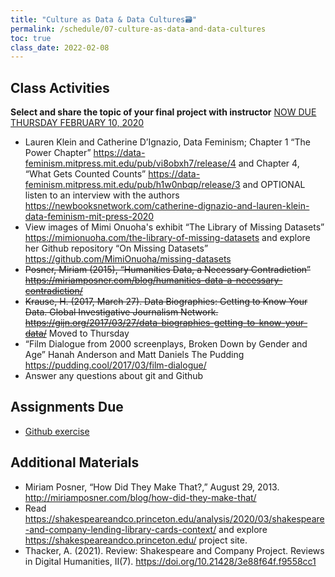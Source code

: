 ```yaml
---
title: "Culture as Data & Data Cultures🗃"
permalink: /schedule/07-culture-as-data-and-data-cultures
toc: true
class_date: 2022-02-08
---
```

## Class Activities

**Select and share the topic of your final project with instructor** 
<ins>NOW DUE THURSDAY FEBRUARY 10, 2020</ins>

- Lauren Klein and Catherine D’Ignazio, Data Feminism; Chapter 1 “The Power Chapter” <https://data-feminism.mitpress.mit.edu/pub/vi8obxh7/release/4> and Chapter 4, “What Gets Counted Counts”  <https://data-feminism.mitpress.mit.edu/pub/h1w0nbqp/release/3> and OPTIONAL listen to an interview with the authors <https://newbooksnetwork.com/catherine-dignazio-and-lauren-klein-data-feminism-mit-press-2020>
- View images of Mimi Onuoha's exhibit “The Library of Missing Datasets” <https://mimionuoha.com/the-library-of-missing-datasets> and explore her Github repository “On Missing Datasets” <https://github.com/MimiOnuoha/missing-datasets>
- ~~Posner, Miriam (2015), “Humanities Data, a Necessary Contradiction” <https://miriamposner.com/blog/humanities-data-a-necessary-contradiction/>~~
- ~~Krause, H. (2017, March 27). Data Biographies: Getting to Know Your Data. Global Investigative Journalism Network. <https://gijn.org/2017/03/27/data-biographies-getting-to-know-your-data/>~~ Moved to Thursday
- “Film Dialogue from 2000 screenplays, Broken Down by Gender and Age” Hanah Anderson and Matt Daniels The Pudding <https://pudding.cool/2017/03/film-dialogue/>
- Answer any questions about git and Github

## Assignments Due

- [Github exercise]({{site.baseurl}}/materials/intro-python-git/git-github#git--github-assignment)
  
## Additional Materials

- Miriam Posner, “How Did They Make That?,” August 29, 2013. <http://miriamposner.com/blog/how-did-they-make-that/>
- Read <https://shakespeareandco.princeton.edu/analysis/2020/03/shakespeare-and-company-lending-library-cards-context/> and explore <https://shakespeareandco.princeton.edu/> project site.
- Thacker, A. (2021). Review: Shakespeare and Company Project. Reviews in Digital Humanities, II(7). <https://doi.org/10.21428/3e88f64f.f9558cc1>